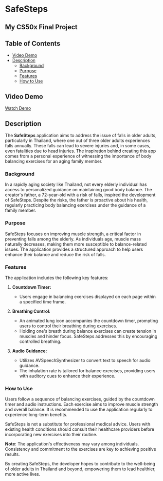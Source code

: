 # SafeSteps
## My CS50x Final Project
## Table of Contents <br>
- [Video Demo](#video-demo)
- [Description](#description)
  - [Background](#background)
  - [Purpose](#purpose)
  - [Features](#features)
  - [How to Use](#how-to-use)

## Video Demo
[Watch Demo](https://youtu.be/fukTwazuw2c)

## Description

The **SafeSteps** application aims to address the issue of falls in older adults, particularly in Thailand, where one out of three older adults experiences falls annually. These falls can lead to severe injuries and, in some cases, even fatalities due to head injuries. The inspiration behind creating this app comes from a personal experience of witnessing the importance of body balancing exercises for an aging family member.

### Background
In a rapidly aging society like Thailand, not every elderly individual has access to personalized guidance on maintaining good body balance. The creator's father, a 72-year-old with a risk of falls, inspired the development of SafeSteps. Despite the risks, the father is proactive about his health, regularly practicing body balancing exercises under the guidance of a family member.

### Purpose
SafeSteps focuses on improving muscle strength, a critical factor in preventing falls among the elderly. As individuals age, muscle mass naturally decreases, making them more susceptible to balance-related issues. The application provides a structured approach to help users enhance their balance and reduce the risk of falls.

### Features
The application includes the following key features:

1. **Countdown Timer:**
   - Users engage in balancing exercises displayed on each page within a specified time frame.

2. **Breathing Control:**
   - An animated lung icon accompanies the countdown timer, prompting users to control their breathing during exercises.
   - Holding one's breath during balance exercises can create tension in muscles and hinder focus. SafeSteps addresses this by encouraging controlled breathing.

3. **Audio Guidance:**
   - Utilizes AVSpeechSynthesizer to convert text to speech for audio guidance.
   - The inhalation rate is tailored for balance exercises, providing users with auditory cues to enhance their experience.

### How to Use
Users follow a sequence of balancing exercises, guided by the countdown timer and audio instructions. Each exercise aims to improve muscle strength and overall balance. It is recommended to use the application regularly to experience long-term benefits.

SafeSteps is not a substitute for professional medical advice. Users with existing health conditions should consult their healthcare providers before incorporating new exercises into their routine.

**Note:** The application's effectiveness may vary among individuals. Consistency and commitment to the exercises are key to achieving positive results.

By creating SafeSteps, the developer hopes to contribute to the well-being of older adults in Thailand and beyond, empowering them to lead healthier, more active lives.
